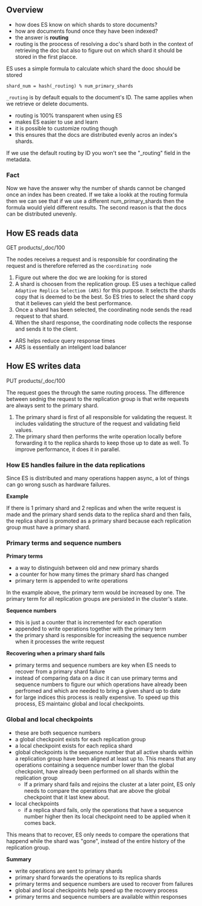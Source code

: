 ## Overview

* how does ES know on which shards to store documents?
* how are documents found once they have been indexed? 
* the answer is **routing**
* routing is the proocess of resolving a doc's shard both in the context of retrieving the doc but also to figure out on which shard it should be stored in the first placce.

ES uses a simple formula to calculate which shard the dooc should be stored

```
shard_num = hash(_routing) % num_primary_shards
```

`_routing` is by default equals to the document's ID. The same applies when we retrieve or delete documents.

* routing is 100% transparent when using ES
* makes ES easier to use and learn
* it is possible to customize routing though
* this ensures that the docs are distributed evenly acros an index's shards.

If we use the default routing by ID you won't see the "\_routing" field in the metadata.

### Fact

Now we have the answer why the number of shards cannot be changed once an index has been created. If we take a lookk at the routing formula then we can see that if we use a different num_primary_shards then the formula would yield different results. The second reason is that the docs can be distributed unevenly.


## How ES reads data

GET products/_doc/100

The nodes receives a request and is responsible for coordinating the request and is therefore referred as the `coordinating node`

1. Figure out where the doc we are looking for is stored
2. A shard is choosen from the replication group. ES uses a techique called `Adaptive Replica Selectiom (ARS)` for this purpose. It selects the shards copy that is deemed to be the best. So ES tries to select the shard copy that it believes can yield the best performance.
3. Once a shard has been selected, the coordinating node sends the read request to that shard.
4. When the shard response, the coordinating node collects the response and sends it to the client.

* ARS helps reduce query response times
* ARS is essentially an inteligent load balancer

## How ES writes data

PUT products/_doc/100

The request goes the through the same routing process. The difference between sednig the request to the replication group is that write requests are always sent to the primary shard. 

1. The primary shard is first of all responsible for validating the request. It includes validating the structure of the request and validating field values. 
2. The primary shard then performs the write operation locally before forwarding it to the replica shards to keep those up to date as well. To improve performance, it does it in parallel.

### How ES handles failure in the data replications

Since ES is distributed and many operations happen async, a lot of things can go wrong susch as hardware failures. 

**Example**

If there is 1 primary shard and 2 replicas and when the write request is made and the primary shard sends data to the replica shard and then fails, the replica shard is promoted as a primary shard because each replication group must have a primary shard. 

### Primary terms and sequence numbers

**Primary terms**

* a way to distinguish between old and new primary shards
* a counter for how many times the primary shard has changed
* primary term is appended to write operations

In the example above, the primary term would be increased by one. The primary term for all replication groups are persisted in the cluster's state. 

**Sequence numbers**

* this is just a counter that is incremented for each operation
* appended to write operations together with the primary term
* the primary shard is responsible for increasing the sequence number when it processes the write request

**Recovering when a primary shard fails**

* primary terms and sequence numbers are key when ES needs to recover from a primary shard failure
* instead of comparing data on a disc it can use primary terms and sequence numbers to figure our which operations have already been perfromed and which are needed to bring a given shard up to date
* for large indices this process is really expensive. To speed up this process, ES maintainc global and local checkpoints. 

### Global and local checkpoints

* these are both sequence numbers
* a global checkpoint exists for each replication group
* a local checkpoint exists for each replica shard
* global checkpoints is the sequence number that all active shards within a replication group have been aligned at least up to. This means that any operations containing a sequence number lower than the global checkpoint, have already been performed on all shards within the replication group
  - If a primary shard fails and rejoins the cluster at a later point, ES only needs to compare the operations that are above the global checkpoint that it last knew about.
* local checkpoints
  - if a replica shard fails, only the operations that have a sequence number higher then its local checkpoint need to be applied when it comes back. 

This means that to recover, ES only needs to compare the operations that happend while the shard was "gone", instead of the entire history of the replication group.

**Summary**

* write operations are sent to primary shards
* primary shard forwards the operations to its replica shards
* primary terms and sequence numbers are used to recover from failures
* global and local checkpoints help speed up the recovery process
* primary terms and sequence numbers are available within responses











